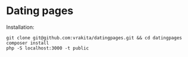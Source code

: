 # Dating pages

Installation:
 ```shell
git clone git@github.com:vrakita/datingpages.git && cd datingpages
composer install
php -S localhost:3000 -t public
```
